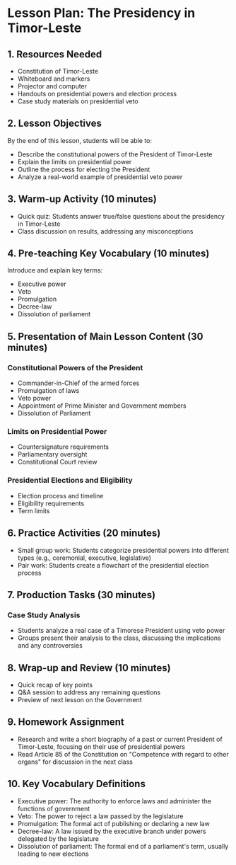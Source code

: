 # Lesson Plan: The Presidency in Timor-Leste

## 1. Resources Needed

- Constitution of Timor-Leste
- Whiteboard and markers
- Projector and computer
- Handouts on presidential powers and election process
- Case study materials on presidential veto

## 2. Lesson Objectives

By the end of this lesson, students will be able to:
- Describe the constitutional powers of the President of Timor-Leste
- Explain the limits on presidential power
- Outline the process for electing the President
- Analyze a real-world example of presidential veto power

## 3. Warm-up Activity (10 minutes)

- Quick quiz: Students answer true/false questions about the presidency in Timor-Leste
- Class discussion on results, addressing any misconceptions

## 4. Pre-teaching Key Vocabulary (10 minutes)

Introduce and explain key terms:
- Executive power
- Veto
- Promulgation
- Decree-law
- Dissolution of parliament

## 5. Presentation of Main Lesson Content (30 minutes)

### Constitutional Powers of the President
- Commander-in-Chief of the armed forces
- Promulgation of laws
- Veto power
- Appointment of Prime Minister and Government members
- Dissolution of Parliament

### Limits on Presidential Power
- Countersignature requirements
- Parliamentary oversight
- Constitutional Court review

### Presidential Elections and Eligibility
- Election process and timeline
- Eligibility requirements
- Term limits

## 6. Practice Activities (20 minutes)

- Small group work: Students categorize presidential powers into different types (e.g., ceremonial, executive, legislative)
- Pair work: Students create a flowchart of the presidential election process

## 7. Production Tasks (30 minutes)

### Case Study Analysis
- Students analyze a real case of a Timorese President using veto power
- Groups present their analysis to the class, discussing the implications and any controversies

## 8. Wrap-up and Review (10 minutes)

- Quick recap of key points
- Q&A session to address any remaining questions
- Preview of next lesson on the Government

## 9. Homework Assignment

- Research and write a short biography of a past or current President of Timor-Leste, focusing on their use of presidential powers
- Read Article 85 of the Constitution on "Competence with regard to other organs" for discussion in the next class

## 10. Key Vocabulary Definitions

- Executive power: The authority to enforce laws and administer the functions of government
- Veto: The power to reject a law passed by the legislature
- Promulgation: The formal act of publishing or declaring a new law
- Decree-law: A law issued by the executive branch under powers delegated by the legislature
- Dissolution of parliament: The formal end of a parliament's term, usually leading to new elections
